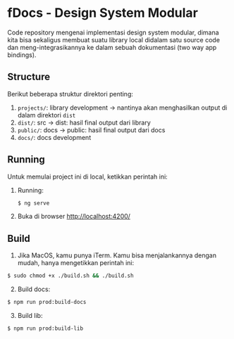 # fDocs - Design System Modular
Code repository mengenai implementasi design system modular, dimana kita bisa sekaligus membuat suatu library local didalam satu source code dan meng-integrasikannya ke dalam sebuah dokumentasi (two way app bindings). 

## Structure
Berikut beberapa struktur direktori penting:

  1. `projects/`:  library development  -> nantinya akan menghasilkan output di dalam direktori `dist`
  2. `dist/`: src -> dist: hasil final output dari library
  3. `public/`: docs -> public: hasil final output dari docs
  4. `docs/`: docs development

## Running
Untuk memulai project ini di local, ketikkan perintah ini:
1. Running:
   ```sh
   $ ng serve
   ``` 
2. Buka di browser [http://localhost:4200/](http://localhost:4200/)

## Build
1. Jika MacOS, kamu punya iTerm. Kamu bisa menjalankannya dengan mudah, hanya mengetikkan perintah ini:
```sh
$ sudo chmod +x ./build.sh && ./build.sh
```

2. Build docs:
```sh
$ npm run prod:build-docs
```

3. Build lib:
```sh
$ npm run prod:build-lib
```